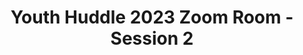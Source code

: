 ---
title: Youth Huddle 2023 Zoom Room - Session 2
redirect_to: https://ateneo-edu.zoom.us/j/93939148303?pwd=VjAyNTlzOHdjTGtUbGs4MTZzQ3BMdz09
redirect_from: 
  - /YH23Session2
  - /yh23session2
---